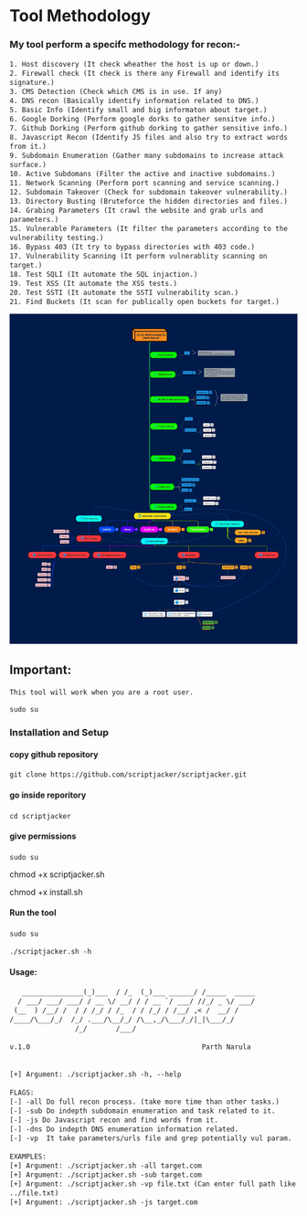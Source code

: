 # Tool Methodology
### My tool perform a specifc methodology for recon:-
```
1. Host discovery (It check wheather the host is up or down.)
2. Firewall check (It check is there any Firewall and identify its signature.)
3. CMS Detection (Check which CMS is in use. If any)
4. DNS recon (Basically identify information related to DNS.)
5. Basic Info (Identify small and big informaton about target.)
6. Google Dorking (Perform google dorks to gather sensitve info.)
7. Github Dorking (Perform github dorking to gather sensitive info.)
8. Javascript Recon (Identify JS files and also try to extract words from it.)
9. Subdomain Enumeration (Gather many subdomains to increase attack surface.)
10. Active Subdomans (Filter the active and inactive subdomains.)
11. Network Scanning (Perform port scanning and service scanning.)
12. Subdomain Takeover (Check for subdomain takeover vulnerability.)
13. Directory Busting (Bruteforce the hidden directories and files.)
14. Grabing Parameters (It crawl the website and grab urls and parameters.)
15. Vulnerable Parameters (It filter the parameters according to the vulnerability testing.)
16. Bypass 403 (It try to bypass directories with 403 code.)
17. Vulnerability Scanning (It perform vulnerablity scanning on target.)
18. Test SQLI (It automate the SQL injaction.)
19. Test XSS (It automate the XSS tests.)
20. Test SSTI (It automate the SSTI vulnerability scan.)
21. Find Buckets (It scan for publically open buckets for target.)
```
<img src="/recon-methodology.png" alt="test" title="Recon Methodology">


## Important:
`This tool will work when you are a root user.`
```
sudo su
```

### Installation and Setup

#### copy github repository
```
git clone https://github.com/scriptjacker/scriptjacker.git
```

#### go inside reporitory
```cd scriptjacker```

#### give permissions
```sudo su```

chmod +x scriptjacker.sh

chmod +x install.sh

#### Run the tool
```sudo su```

```./scriptjacker.sh -h```

#### Usage:
```
   _______________(_)___  / /_  (_)___ ______/ /_____  _____
  / ___/ ___/ ___/ / __ \/ __/ / / __ `/ ___/ //_/ _ \/ ___/
 (__  ) /__/ /  / / /_/ / /_  / / /_/ / /__/ ,< /  __/ /    
/____/\___/_/  /_/ .___/\__/_/ /\__,_/\___/_/|_|\___/_/     
                /_/       /___/                             

v.1.0                                          Parth Narula 


[+] Argument: ./scriptjacker.sh -h, --help

FLAGS:
[-] -all Do full recon process. (take more time than other tasks.)
[-] -sub Do indepth subdomain enumeration and task related to it.
[-] -js Do Javascript recon and find words from it.
[-] -dns Do indepth DNS enumeration information related.
[-] -vp  It take parameters/urls file and grep potentially vul param.

EXAMPLES:
[+] Argument: ./scriptjacker.sh -all target.com
[+] Argument: ./scriptjacker.sh -sub target.com
[+] Argument: ./scriptjacker.sh -vp file.txt (Can enter full path like ../file.txt)
[+] Argument: ./scriptjacker.sh -js target.com
```

##

